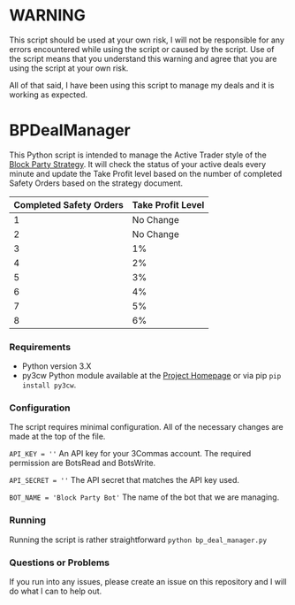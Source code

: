 # WARNING
This script should be used at your own risk, I will not be responsible for any errors encountered while using the script or caused by the script.  Use of the script means that you understand this warning and agree that you are using the script at your own risk.

All of that said, I have been using this script to manage my deals and it is working as expected.

# BPDealManager
This Python script is intended to manage the Active Trader style of the [Block Party Strategy](https://www.blockpartytrading.com/).  It will check the status of your active deals every minute and update the Take Profit level based on the number of completed Safety Orders based on the strategy document.

| Completed Safety Orders | Take Profit Level |
| ----------------------- | ----------------- |
| 1                       | No Change         |
| 2                       | No Change         |
| 3                       | 1%                |
| 4                       | 2%                |
| 5                       | 3%                |
| 6                       | 4%                |
| 7                       | 5%                |
| 8                       | 6%                |


### Requirements
* Python version 3.X
* py3cw Python module available at the [Project Homepage](https://github.com/bogdanteodoru/py3cw) or via pip `pip install py3cw`.

### Configuration
The script requires minimal configuration.  All of the necessary changes are made at the top of the file.

`API_KEY = ''`
An API key for your 3Commas account.  The required permission are BotsRead and BotsWrite.

`API_SECRET = ''`
The API secret that matches the API key used.

`BOT_NAME = 'Block Party Bot'`
The name of the bot that we are managing.

### Running
Running the script is rather straightforward `python bp_deal_manager.py`

### Questions or Problems
If you run into any issues, please create an issue on this repository and I will do what I can to help out.
